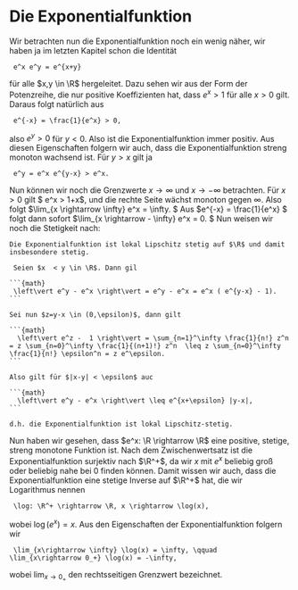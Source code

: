 # Die Exponentialfunktion

Wir betrachten nun die Exponentialfunktion noch ein wenig näher, wir haben ja im letzten Kapitel schon die Identität

```{math}
 e^x e^y = e^{x+y}
```

für alle $x,y \in \R$ hergeleitet. Dazu sehen wir aus der Form der Potenzreihe, die nur positive Koeffizienten hat, dass $e^x > 1$ für alle $x > 0$ gilt. Daraus folgt natürlich aus

```{math}
 e^{-x} = \frac{1}{e^x} > 0,
```

also $e^y > 0$ für $y < 0$. Also ist die Exponentialfunktion immer positiv.
Aus diesen Eigenschaften folgern wir auch, dass die Exponentialfunktion streng monoton wachsend ist. Für $y > x$ gilt ja

```{math}
 e^y = e^x e^{y-x} > e^x.
```

Nun können wir noch die Grenzwerte $x \rightarrow \infty$ und $x \rightarrow - \infty$ betrachten. Für $x > 0$ gilt $
e^x > 1+x$, und die rechte Seite wächst monoton gegen $\infty$. Also folgt $\lim_{x \rightarrow \infty} e^x = \infty. $ Aus $e^{-x} = \frac{1}{e^x} $ folgt dann sofort $\lim_{x \rightarrow - \infty} e^x = 0. $
Nun weisen wir noch die Stetigkeit nach:

````{prf:theorem}
Die Exponentialfunktion ist lokal Lipschitz stetig auf $\R$ und damit insbesondere stetig.
````

````{prf:proof}
 Seien $x  < y \in \R$. Dann gil

```{math}
 \left\vert e^y - e^x \right\vert = e^y - e^x = e^x ( e^{y-x} - 1).
```

Sei nun $z=y-x \in (0,\epsilon)$, dann gilt

```{math}
  \left\vert e^z -  1 \right\vert = \sum_{n=1}^\infty \frac{1}{n!} z^n = z \sum_{n=0}^\infty \frac{1}{(n+1)!} z^n  \leq z \sum_{n=0}^\infty \frac{1}{n!} \epsilon^n = z e^\epsilon.
```

Also gilt für $|x-y| < \epsilon$ auc

```{math}
  \left\vert e^y - e^x \right\vert \leq e^{x+\epsilon} |y-x|,
```

d.h. die Exponentialfunktion ist lokal Lipschitz-stetig.
````

Nun haben wir gesehen, dass $e^x: \R \rightarrow \R$ eine positive, stetige, streng monotone Funktion ist. Nach dem Zwischenwertsatz ist die Exponentialfunktion surjektiv nach $\R^+$, da wir $x$ mit $e^x$ beliebig groß oder beliebig nahe bei $0$ finden können. Damit wissen wir auch, dass die Exponentialfunktion eine stetige Inverse auf $\R^+$ hat, die wir Logarithmus nennen

```{math}
 \log: \R^+ \rightarrow \R, x \rightarrow \log(x),
```

wobei $\log(e^x) =x$. Aus den Eigenschaften der Exponentialfunktion folgern wir

```{math}
 \lim_{x\rightarrow \infty} \log(x) = \infty, \qquad \lim_{x\rightarrow 0_+} \log(x) = -\infty,
```

wobei $\lim_{x\rightarrow 0_+}$ den rechtsseitigen Grenzwert bezeichnet.
